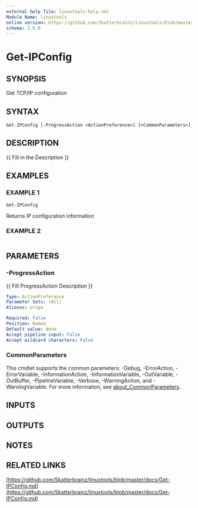 ```yaml
---
external help file: linuxtools-help.xml
Module Name: linuxtools
online version: https://github.com/Skatterbrainz/linuxtools/blob/master/docs/Get-IPConfig.md
schema: 2.0.0
---
```


# Get-IPConfig

## SYNOPSIS
Get TCP/IP configuration

## SYNTAX

```
Get-IPConfig [-ProgressAction <ActionPreference>] [<CommonParameters>]
```

## DESCRIPTION
{{ Fill in the Description }}

## EXAMPLES

### EXAMPLE 1
```
Get-IPConfig
```

Returns IP configuration information

### EXAMPLE 2
```

```

## PARAMETERS

### -ProgressAction
{{ Fill ProgressAction Description }}

```yaml
Type: ActionPreference
Parameter Sets: (All)
Aliases: proga

Required: False
Position: Named
Default value: None
Accept pipeline input: False
Accept wildcard characters: False
```

### CommonParameters
This cmdlet supports the common parameters: -Debug, -ErrorAction, -ErrorVariable, -InformationAction, -InformationVariable, -OutVariable, -OutBuffer, -PipelineVariable, -Verbose, -WarningAction, and -WarningVariable. For more information, see [about_CommonParameters](http://go.microsoft.com/fwlink/?LinkID=113216).

## INPUTS

## OUTPUTS

## NOTES

## RELATED LINKS

[https://github.com/Skatterbrainz/linuxtools/blob/master/docs/Get-IPConfig.md](https://github.com/Skatterbrainz/linuxtools/blob/master/docs/Get-IPConfig.md)

